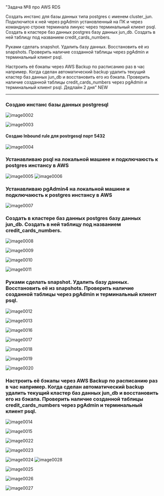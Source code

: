 "Задача №8 про AWS RDS

Создать инстанс для базы данных типа postgres с именем cluster_jun. Подключится к ней через pgAdmin установленный на ПК и через командную строке терминала линукс через терминальный клиент psql. Cоздать в кластере баз данных postgres базу данных jun_db. Создать в ней таблицу под названием credit_cards_numbers. 

Руками сделать snapshot. Удалить базу данных. Восстановить её из snapshots. Проверить наличие созданной таблицы через pgAdmin и терминальный клиент psql.

Настроить её бэкапы через AWS Backup по расписанию раз в час например. Когда сделан автоматический backup удалить текущий кластер баз данных jun_db и восстановить его из бэкапа. Проверить наличие созданной таблицы credit_cards_numbers через pgAdmin и терминальный клиент psql. Дедлайн 2 дня"
NEW

***
### Создаю инстанс базы данных postgresql

![image0002](image0002.png)

![image0003](image0003.png)

#### Создаю Inbound rule для postrgesql порт 5432

![image0004](image0004.png)

### Устанавливаю psql на локальной машине и подключаюсть к postgres инстансу в AWS

![image0005](image0005.png)
![image0006](image0006.png)

### Устанавливаю pgAdmin4 на локальной машине и подключаюсть к postgres инстансу в AWS
![image0007](image0007.png)

### Cоздать в кластере баз данных postgres базу данных jun_db. Создать в ней таблицу под названием credit_cards_numbers. 

![image0008](image0008.png)

![image0009](image0009.png)

![image0010](image0010.png)

![image0011](image0011.png)

### Руками сделать snapshot. Удалить базу данных. Восстановить её из snapshots. Проверить наличие созданной таблицы через pgAdmin и терминальный клиент psql.

![image0012](image0012.png)

![image0013](image0013.png)

![image0016](image0016.png)

![image0017](image0017.png)

![image0018](image0018.png)

![image0019](image0019.png)

![image0020](image0020.png)

### Настроить её бэкапы через AWS Backup по расписанию раз в час например. Когда сделан автоматический backup удалить текущий кластер баз данных jun_db и восстановить его из бэкапа. Проверить наличие созданной таблицы credit_cards_numbers через pgAdmin и терминальный клиент psql.

![image0014](image0014.png)

![image0015](image0015.png)

![image0022](image0022.png)

![image0023](image0023.png)

![image0024](image0024.png)
![image0028](image0028.png)

![image0025](image0025.png)

![image0026](image0026.png)

![image0027](image0027.png)


